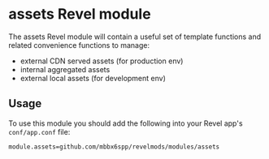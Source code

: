 # assets Revel module

The assets Revel module will contain a useful set of template functions and
related convenience functions to manage:
* external CDN served assets (for production env)
* internal aggregated assets
* external local assets (for development env)

## Usage

To use this module you should add the following into your Revel app's
`conf/app.conf` file:

```
module.assets=github.com/mbbx6spp/revelmods/modules/assets
```


